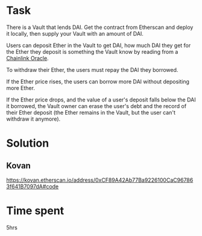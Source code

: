 # Task

There is a Vault that lends DAI. Get the contract from Etherscan and deploy it locally, then supply your Vault with an amount of DAI.

Users can deposit Ether in the Vault to get DAI, how much DAI they get for the Ether they deposit is something the Vault know by reading from a [Chainlink Oracle](https://docs.chain.link/docs/ethereum-addresses).

To withdraw their Ether, the users must repay the DAI they borrowed.

If the Ether price rises, the users can borrow more DAI without depositing more Ether.

If the Ether price drops, and the value of a user's deposit falls below the DAI it borrowed, the Vault owner can erase the user's debt and the record of their Ether deposit (the Ether remains in the Vault, but the user can't withdraw it anymore).

# Solution
## Kovan

https://kovan.etherscan.io/address/0xCF89A42Ab77Ba9226100CaC967863f641B7097dA#code

# Time spent
5hrs